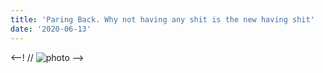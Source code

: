 ```yaml
---
title: 'Paring Back. Why not having any shit is the new having shit'
date: '2020-06-13'
---
```



<--! // ![photo](post4photo1.png) -->
